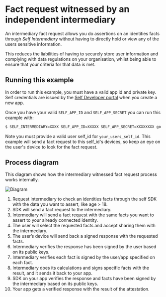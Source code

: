 # Fact request witnessed by an independent intermediary

An intermediary fact request allows you do assertions on an identities facts through _Self Intermediary_ without having to directly hold or view any of the users sensitive information.

This reduces the liabilities of having to securely store user information and complying with data regulations on your organisation, whilst being able to ensure that your criteria for that data is met.

## Running this example

In order to run this example, you must have a valid app id and private key. Self credentials are issued by the [Self Developer portal](https://developer.selfid.net/) when you create a new app.

Once you have your valid `SELF_APP_ID` and `SELF_APP_SECRET` you can run this example with:

```bash
$ SELF_INTERMEDIARY=XXXX SELF_APP_ID=XXXXX SELF_APP_SECRET=XXXXXXXX go run fact.go <your_users_self_id>
```

Note you must provide a valid user self_id for `your_users_self_id`. This example will send a fact request to this self_id's devices, so keep an eye on the user's device to look for the fact request.


## Process diagram

This diagram shows how the intermediary witnessed fact request process works internally.

![Diagram](https://storage.googleapis.com/self-public/images/intermediary_fact_request_diagram.png)

1. Request intermediary to check an identities facts through the self SDK with the data you want to assert, like age > 18.
2. SDK will send a fact request to the intermediary.
3. Intermediary will send a fact request with the same facts you want to assert to your already connected identity.
4. The user will select the requested facts and accept sharing them with the intermediary.
5. The user’s device will send back a signed response with the requested facts.
6. Intermediary verifies the response has been signed by the user based on its public keys.
7. Intermediary verifies each fact is signed by the user/app specified on each fact.
8. Intermediary does its calculations and signs specific facts with the result, and it sends it back to your app.
9. SDK on your app verifies the response and facts have been signed by the intermediary based on its public keys.
10. Your app gets a verified response with the result of the attestation.
